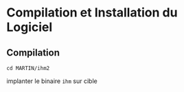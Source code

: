 Compilation et Installation du Logiciel 
=======================================

Compilation
-----------

`cd MARTIN/ihm2` 

implanter le binaire `ihm` sur cible

